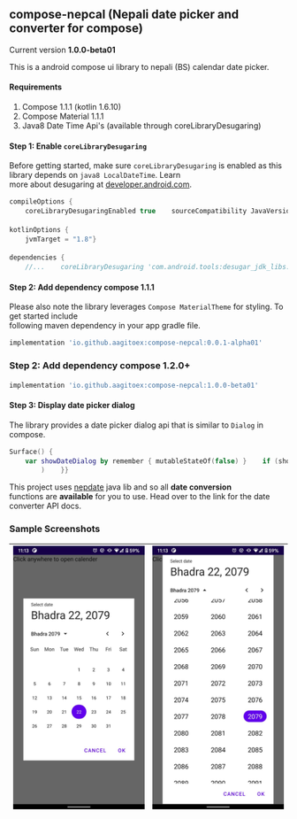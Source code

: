 ## compose-nepcal (Nepali date picker and converter for compose)

Current version **1.0.0-beta01**

This is a android compose ui library to nepali (BS) calendar date picker.

#### Requirements

1. Compose 1.1.1 (kotlin 1.6.10)
2. Compose Material 1.1.1
3. Java8 Date Time Api's (available through coreLibraryDesugaring)

#### Step 1: Enable `coreLibraryDesugaring`

Before getting started, make sure `coreLibraryDesugaring` is enabled as this library depends on `java8 LocalDateTime`. Learn  
more about desugaring at [developer.android.com](https://developer.android.com/studio/write/java8-support).

```groovy
compileOptions {  
    coreLibraryDesugaringEnabled true    sourceCompatibility JavaVersion.VERSION_1_8    targetCompatibility JavaVersion.VERSION_1_8}  

kotlinOptions {  
    jvmTarget = "1.8"}  

dependencies {  
    //...    coreLibraryDesugaring 'com.android.tools:desugar_jdk_libs:1.1.5'    //...}  
```

#### Step 2: Add dependency compose 1.1.1

Please also note the library leverages `Compose MaterialTheme` for styling. To get started include  
following maven dependency in your app gradle file.

```groovy
implementation 'io.github.aagitoex:compose-nepcal:0.0.1-alpha01'  
```

### Step 2: Add dependency compose 1.2.0+

```groovy
implementation 'io.github.aagitoex:compose-nepcal:1.0.0-beta01'  
```

#### Step 3: Display date picker dialog

The library provides a date picker dialog api that is similar to `Dialog` in compose.

```kotlin
Surface() {  
    var showDateDialog by remember { mutableStateOf(false) }    if (showDateDialog) {        CalendarDialog(            selectedDate = LocalDate.now()!!,            onDismissRequest = {                showDateDialog = false            },            onDateChange = { localDate: LocalDate ->                            }  
        )    }}  
```

This project uses [nepdate](https://github.com/AagitoEx/nepdate) java lib and so all **date conversion**  
functions are **available** for you to use. Head over to the link for the date converter API docs.

### Sample Screenshots

| ![Month View](calendar1.jpg) | ![Year View](calendar2.jpg) |
|------------------------------|-----------------------------|